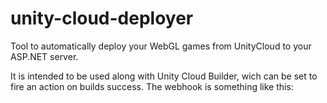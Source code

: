 # unity-cloud-deployer
Tool to automatically deploy your WebGL games from UnityCloud to your ASP.NET server.

It is intended to be used along with Unity Cloud Builder, wich can be set to fire an action on builds success. The webhook is something like this:
